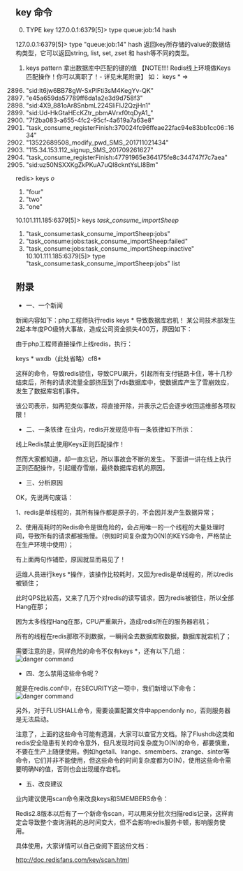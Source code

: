 ## key 命令

0. TYPE key
127.0.0.1:6379[5]> type queue:job:14
hash

127.0.0.1:6379[5]> type "queue:job:14"
hash
返回key所存储的value的数据结构类型，它可以返回string, list, set, zset 和 hash等不同的类型。

1. keys pattern  拿出数据库中匹配的键的值  【NOTE!!!! Redis线上环境做Keys匹配操作！你可以离职了！- 详见末尾附录】
如： keys *
=>

2896) "sid:It6jw6BB78gW-SxPlFti3sM4KegYv-QK"
2897) "e45a659da57789ff6da1a2e3d9d758f3"
2898) "sid:4X9_881oAr8SnbmL224SIiFIJ2QzjHn1"
2899) "sid:Ud-HkGtaHEcKZtr_pbmAVrxf0tqDyA1_"
2900) "7f2ba083-a655-4fc2-95cf-4a619a7a63e8"
2901) "task_consume_registerFinish:370024fc96ffeae22fac94e83bb1cc06::1634"
2902) "13522689508_modify_pwd_SMS_201711021434"
2903) "115.34.153.112_signup_SMS_201709261627"
2904) "task_consume_registerFinish:47791965e364175fe8c344747f7c7aea"
2905) "sid:uz50NSXXKgZkPKuA7uQl8ckntYsLI8Bm"

redis> keys *o*
1) "four"
2) "two"
3) "one"

10.101.111.185:6379[5]> keys *task_consume_importSheep*
1) "task_consume:task_consume_importSheep:jobs"
2) "task_consume:jobs:task_consume_importSheep:failed"
3) "task_consume:jobs:task_consume_importSheep:inactive"
10.101.111.185:6379[5]> type "task_consume:task_consume_importSheep:jobs"
list

## 附录
- 一、一个新闻

新闻内容如下：php工程师执行redis keys * 导致数据库宕机！
某公司技术部发生2起本年度PO级特大事故，造成公司资金损失400万，原因如下：

由于php工程师直接操作上线redis，执行：

keys * wxdb（此处省略）cf8*

这样的命令，导致redis锁住，导致CPU飙升，引起所有支付链路卡住，等十几秒结束后，所有的请求流量全部挤压到了rds数据库中，使数据库产生了雪崩效应，发生了数据库宕机事件。

该公司表示，如再犯类似事故，将直接开除，并表示之后会逐步收回运维部各项权限！

- 二、一条铁律
在业内，redis开发规范中有一条铁律如下所示：

线上Redis禁止使用Keys正则匹配操作！

然而大家都知道，却一直忘记，所以事故会不断的发生。
下面讲一讲在线上执行正则匹配操作，引起缓存雪崩，最终数据库宕机的原因。

- 三、分析原因

OK，先说两句废话：

1、redis是单线程的，其所有操作都是原子的，不会因并发产生数据异常；

2、使用高耗时的Redis命令是很危险的，会占用唯一的一个线程的大量处理时间，导致所有的请求都被拖慢。（例如时间复杂度为O(N)的KEYS命令，严格禁止在生产环境中使用）；

有上面两句作铺垫，原因就显而易见了！

运维人员进行keys *操作，该操作比较耗时，又因为redis是单线程的，所以redis被锁住；

此时QPS比较高，又来了几万个对redis的读写请求，因为redis被锁住，所以全部Hang在那；

因为太多线程Hang在那，CPU严重飙升，造成redis所在的服务器宕机；

所有的线程在redis那取不到数据，一瞬间全去数据库取数据，数据库就宕机了；

需要注意的是，同样危险的命令不仅有keys *，还有以下几组：
![danger command](https://ss.csdn.net/p?https://mmbiz.qpic.cn/mmbiz_png/UtWdDgynLdZibV41e3y11ZTia63ML8h6jRZDGUx7kTOMncouH5EVcAg9qs0YiazvGAcPQ6xX3qPrrGIUrQ6ZhHvAg/640)

- 四、怎么禁用这些命令呢？

就是在redis.conf中，在SECURITY这一项中，我们新增以下命令：
![danger command](https://ss.csdn.net/p?https://mmbiz.qpic.cn/mmbiz_png/UtWdDgynLdZibV41e3y11ZTia63ML8h6jRJ3xsTO2mv6HpM8QGsxQPULt9G3j2OVDnGLumeqib4FGvxC7Fiahj589w/640)

另外，对于FLUSHALL命令，需要设置配置文件中appendonly no，否则服务器是无法启动。

注意了，上面的这些命令可能有遗漏，大家可以查官方文档。除了Flushdb这类和redis安全隐患有关的命令意外，但凡发现时间复杂度为O(N)的命令，都要慎重，不要在生产上随便使用。例如hgetall、lrange、smembers、zrange、sinter等命令，它们并非不能使用，但这些命令的时间复杂度都为O(N)，使用这些命令需要明确N的值，否则也会出现缓存宕机。

- 五、改良建议

业内建议使用scan命令来改良keys和SMEMBERS命令：

Redis2.8版本以后有了一个新命令scan，可以用来分批次扫描redis记录，这样肯定会导致整个查询消耗的总时间变大，但不会影响redis服务卡顿，影响服务使用。

具体使用，大家详情可以自己查阅下面这份文档：

http://doc.redisfans.com/key/scan.html